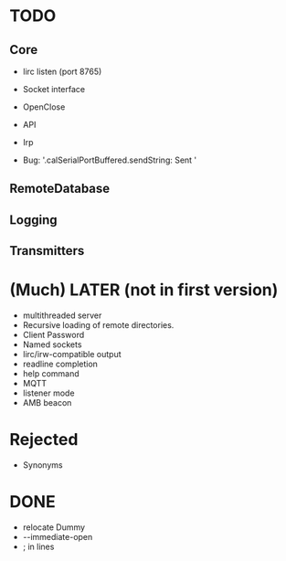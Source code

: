 # TODO

## Core

* lirc listen (port 8765)
* Socket interface
* OpenClose
* API
* Irp

* Bug: '.calSerialPortBuffered.sendString: Sent '

## RemoteDatabase

## Logging

## Transmitters

# (Much) LATER (not in first version)

* multithreaded server
* Recursive loading of remote directories.
* Client Password
* Named sockets
* lirc/irw-compatible output
* readline completion
* help command
* MQTT
* listener mode
* AMB beacon

# Rejected

* Synonyms

# DONE
* relocate Dummy
* --immediate-open
* ; in lines
